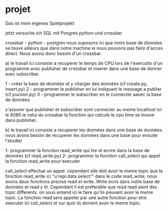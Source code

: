 # projet

Das ist mein eigenes Spielprojekt

jetzt versuche ich SQL mit Posgres python und crossbar

 crossbar - python - postgres
 nous suposons ici que notre base de données se touve ailleurs que dans notre machine ie nous pouvons pas faire d'acces direct. Nous avons donc besoin d'un crossbar.

a) le travail ici consiste  a recuperer le temps de CPU lors de l'exercutio d'un programme avec publisher de crossbar et inserer dans une base  de donner avec subscriber.

1 - créer la base de données et y charger des données (cf create.py, insert.py)
2 - programmer le publisher en lui indiquant le message a publier (cf puconn.py) 
3 - programmer le subscriber en le connecter aavec la base de données

s'assurer que publisher et subscriber sont connecter au meme localhost ici le 8080 ie celui du crossbar
la fonction qui calcule le cpu time se trouve dans publisher.

b) le travail ici consiste a recuperer les données dans une base de données. nous avons besoin de recuperer les données dans une base pour ensuite l'etudier

1- programmer la fonction read_write  qui lire et ecrire dans la base de données (cf read_write.py)
2- programmer la fonction call_select qui appel la fonction read_write pour executer

call_select effectue un appel. cependant elle doit avoir le meme topic que la fonction read_write ici "u'repi.data.select'" 
dans le code read_write, nous avons deux fonctions precise read et write. Write ecris dans notre base de données et read y lit. Cependant il est preferable que read read aient des topic differents. on sous entend ici le faire qu'ils peuvent avoir le meme topic.
La fonction read sera appeler par une autre fonction pour etre executer ici call_select et sur quoi ils doivent avoir le meme topic.








